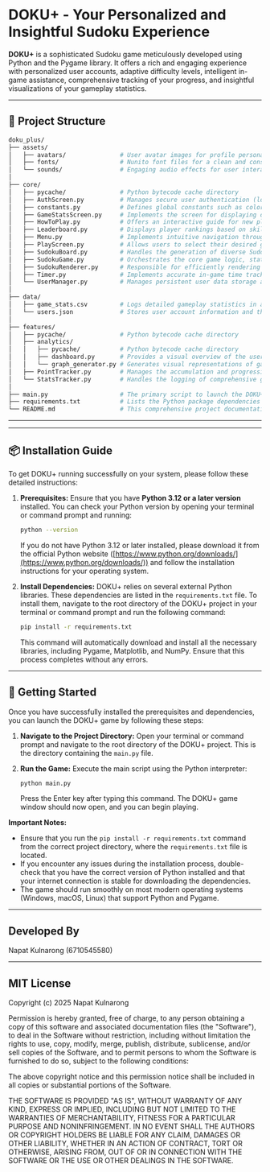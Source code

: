 # DOKU+ - Your Personalized and Insightful Sudoku Experience

**DOKU+** is a sophisticated Sudoku game meticulously developed using Python and the Pygame library. It offers a rich and engaging experience with personalized user accounts, adaptive difficulty levels, intelligent in-game assistance, comprehensive tracking of your progress, and insightful visualizations of your gameplay statistics.

---

## 📂 Project Structure

```bash
doku_plus/
├── assets/
│   ├── avatars/               # User avatar images for profile personalization (bear.png, black_dog.png, ...)
│   ├── fonts/                 # Nunito font files for a clean and consistent UI (nunito.ttf, nunito_bold.ttf, ...)
│   └── sounds/                # Engaging audio effects for user interactions and feedback (click.mp3, exit.mp3, ...)
│
├── core/
│   ├── pycache/               # Python bytecode cache directory
│   ├── AuthScreen.py          # Manages secure user authentication (login and registration)
│   ├── constants.py           # Defines global constants such as colors, fonts, and screen dimensions for consistent styling
│   ├── GameStatsScreen.py     # Implements the screen for displaying detailed game statistics with graphs
│   ├── HowToPlay.py           # Offers an interactive guide for new players
│   ├── Leaderboard.py         # Displays player rankings based on skill and progress
│   ├── Menu.py                # Implements intuitive navigation through the game's main options
│   ├── PlayScreen.py          # Allows users to select their desired game difficulty
│   ├── SudokuBoard.py         # Handles the generation of diverse Sudoku puzzles and their validation
│   ├── SudokuGame.py          # Orchestrates the core game logic, state management, and hint system
│   ├── SudokuRenderer.py      # Responsible for efficiently rendering the game board and UI elements
│   ├── Timer.py               # Implements accurate in-game time tracking with pause and resume
│   └── UserManager.py         # Manages persistent user data storage and retrieval using JSON
│
├── data/
│   ├── game_stats.csv         # Logs detailed gameplay statistics in a structured CSV format for analysis
│   └── users.json             # Stores user account information and their progress (levels, points)
│
├── features/
│   ├── pycache/               # Python bytecode cache directory
│   ├── analytics/
│   │   ├── pycache/           # Python bytecode cache directory
│   │   ├── dashboard.py       # Provides a visual overview of the user's game statistics and progress
│   │   └── graph_generator.py # Generates visual representations of gameplay statistics
│   ├── PointTracker.py        # Manages the accumulation and progression of user points and levels
│   └── StatsTracker.py        # Handles the logging of comprehensive gameplay statistics
│
├── main.py                    # The primary script to launch the DOKU+ application
├── requirements.txt           # Lists the Python package dependencies for the project
└── README.md                  # This comprehensive project documentation file
```

---
---

## 📦 Installation Guide

To get DOKU+ running successfully on your system, please follow these detailed instructions:

1.  **Prerequisites:** Ensure that you have **Python 3.12 or a later version** installed. You can check your Python version by opening your terminal or command prompt and running:
    ```bash
    python --version
    ```
    If you do not have Python 3.12 or later installed, please download it from the official Python website ([https://www.python.org/downloads/](https://www.python.org/downloads/)) and follow the installation instructions for your operating system.

2.  **Install Dependencies:** DOKU+ relies on several external Python libraries. These dependencies are listed in the `requirements.txt` file. To install them, navigate to the root directory of the DOKU+ project in your terminal or command prompt and run the following command:
    ```bash
    pip install -r requirements.txt
    ```
    This command will automatically download and install all the necessary libraries, including Pygame, Matplotlib, and NumPy. Ensure that this process completes without any errors.

---

## 🚀 Getting Started

Once you have successfully installed the prerequisites and dependencies, you can launch the DOKU+ game by following these steps:

1.  **Navigate to the Project Directory:** Open your terminal or command prompt and navigate to the root directory of the DOKU+ project. This is the directory containing the `main.py` file.

2.  **Run the Game:** Execute the main script using the Python interpreter:
    ```bash
    python main.py
    ```
    Press the Enter key after typing this command. The DOKU+ game window should now open, and you can begin playing.

**Important Notes:**

* Ensure that you run the `pip install -r requirements.txt` command from the correct project directory, where the `requirements.txt` file is located.
* If you encounter any issues during the installation process, double-check that you have the correct version of Python installed and that your internet connection is stable for downloading the dependencies.
* The game should run smoothly on most modern operating systems (Windows, macOS, Linux) that support Python and Pygame.

---
## Developed By 
Napat Kulnarong (6710545580)

---

## MIT License

Copyright (c) 2025 Napat Kulnarong

Permission is hereby granted, free of charge, to any person obtaining a copy
of this software and associated documentation files (the "Software"), to deal
in the Software without restriction, including without limitation the rights
to use, copy, modify, merge, publish, distribute, sublicense, and/or sell
copies of the Software, and to permit persons to whom the Software is
furnished to do so, subject to the following conditions:

The above copyright notice and this permission notice shall be included in all
copies or substantial portions of the Software.

THE SOFTWARE IS PROVIDED "AS IS", WITHOUT WARRANTY OF ANY KIND, EXPRESS OR
IMPLIED, INCLUDING BUT NOT LIMITED TO THE WARRANTIES OF MERCHANTABILITY,
FITNESS FOR A PARTICULAR PURPOSE AND NONINFRINGEMENT. IN NO EVENT SHALL THE
AUTHORS OR COPYRIGHT HOLDERS BE LIABLE FOR ANY CLAIM, DAMAGES OR OTHER
LIABILITY, WHETHER IN AN ACTION OF CONTRACT, TORT OR OTHERWISE, ARISING FROM,
OUT OF OR IN CONNECTION WITH THE SOFTWARE OR THE USE OR OTHER DEALINGS IN THE
SOFTWARE.
